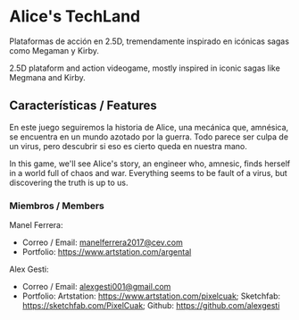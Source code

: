 # Alice's TechLand

Plataformas de acción en 2.5D, tremendamente inspirado en icónicas sagas como Megaman y Kirby.

2.5D plataform and action videogame, mostly inspired in iconic sagas like Megmana and Kirby.


## Características / Features

En este juego seguiremos la historia de Alice, una mecánica que, amnésica, se encuentra en un mundo azotado por la guerra. Todo parece ser culpa de un virus, pero descubrir si eso es cierto queda en nuestra mano.

In this game, we'll see Alice's story, an engineer who, amnesic, finds herself in a world full of chaos and war. Everything seems to be fault of a virus, but discovering the truth is up to us.

### Miembros / Members

Manel Ferrera:
+ Correo / Email: manelferrera2017@cev.com
+ Portfolio: https://www.artstation.com/argental

Alex Gesti:
+ Correo / Email: alexgesti001@gmail.com
+ Portfolio: Artstation: https://www.artstation.com/pixelcuak;
             Sketchfab: https://sketchfab.com/PixelCuak;
             Github: https://github.com/alexgesti
